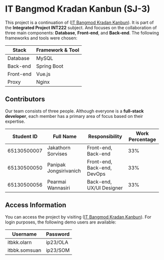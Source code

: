 # IT Bangmod Kradan Kanbun (SJ-3)

This project is a continuation of ([IT Bangmod Kradan Kanbun](https://intproj23.sit.kmutt.ac.th/sj3/login)). It is part of the **Integrated Project INT222** subject. And focuses on the collaboration of three main components: **Database**, **Front-end**, and **Back-end**. The following frameworks and tools were chosen:

| Stack      | Framework & Tool |
|------------|-------------------|
| Database   | MySQL            |
| Back-end   | Spring Boot      |
| Front-end  | Vue.js           |
| Proxy      | Nginx            |

## Contributors

Our team consists of three people. Although everyone is a **full-stack developer**, each member has a primary area of focus based on their expertise.

| Student ID    | Full Name               | Responsibility   | Work Percentage |
|---------------|-------------------------|------------------|-----------------|
| 65130500007   | Jakathorn Sorvises      | Front-end, Back-end  | 33%            |
| 65130500050   | Panipak Jongsirivanich  | Front-end, Back-end, DevOps  | 33%            |
| 65130500056   | Pearmai Wannasiri       | Back-end, UX/UI Designer| 33%            |

## Access Information

You can access the project by visiting ([IT Bangmod Kradan Kanbun](https://intproj23.sit.kmutt.ac.th/sj3/login)). For login purposes, the following demo users are available:

| Username      | Password    |
|---------------|-------------|
| itbkk.olarn   | ip23/OLA    |
| itbbk.somsuan | ip23/SOM    |
